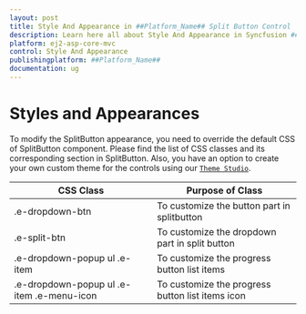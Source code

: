 ```yaml
---
layout: post
title: Style And Appearance in ##Platform_Name## Split Button Control | Syncfusion
description: Learn here all about Style And Appearance in Syncfusion ##Platform_Name## Split Button component of Syncfusion Essential JS 2 and more.
platform: ej2-asp-core-mvc
control: Style And Appearance
publishingplatform: ##Platform_Name##
documentation: ug
---
```



# Styles and Appearances

To modify the SplitButton appearance, you need to override the default CSS of SplitButton component. Please find the list of CSS classes and its corresponding section in SplitButton. Also, you have an option to create your own custom theme for the controls using our [`Theme Studio`](https://ej2.syncfusion.com/themestudio/?theme=material).

| CSS Class | Purpose of Class|
|-----|-----|
|.e-dropdown-btn|To customize the button part in splitbutton|
|.e-split-btn|To customize the dropdown part in split button|
|.e-dropdown-popup ul .e-item|To customize the progress button list items|
|.e-dropdown-popup ul .e-item .e-menu-icon |To customize the progress button list items icon|
